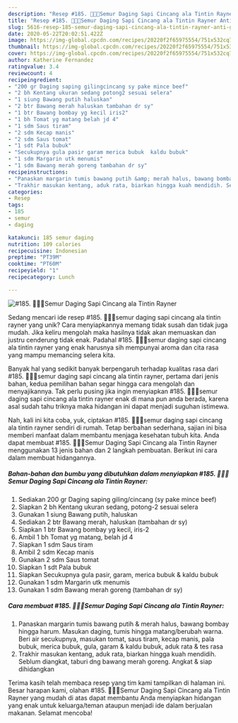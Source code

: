 ```yaml
---
description: "Resep #185. 🥩🥫🥔Semur Daging Sapi Cincang ala Tintin Rayner Anti Gagal"
title: "Resep #185. 🥩🥫🥔Semur Daging Sapi Cincang ala Tintin Rayner Anti Gagal"
slug: 5616-resep-185-semur-daging-sapi-cincang-ala-tintin-rayner-anti-gagal
date: 2020-05-22T20:02:51.422Z
image: https://img-global.cpcdn.com/recipes/20220f2f65975554/751x532cq70/185-🥩🥫🥔semur-daging-sapi-cincang-ala-tintin-rayner-foto-resep-utama.jpg
thumbnail: https://img-global.cpcdn.com/recipes/20220f2f65975554/751x532cq70/185-🥩🥫🥔semur-daging-sapi-cincang-ala-tintin-rayner-foto-resep-utama.jpg
cover: https://img-global.cpcdn.com/recipes/20220f2f65975554/751x532cq70/185-🥩🥫🥔semur-daging-sapi-cincang-ala-tintin-rayner-foto-resep-utama.jpg
author: Katherine Fernandez
ratingvalue: 3.4
reviewcount: 4
recipeingredient:
- "200 gr Daging saping gilingcincang sy pake mince beef"
- "2 bh Kentang ukuran sedang potong2 sesuai selera"
- "1 siung Bawang putih haluskan"
- "2 btr Bawang merah haluskan tambahan dr sy"
- "1 btr Bawang bombay yg kecil iris2"
- "1 bh Tomat yg matang belah jd 4"
- "1 sdm Saus tiram"
- "2 sdm Kecap manis"
- "2 sdm Saus tomat"
- "1 sdt Pala bubuk"
- "Secukupnya gula pasir garam merica bubuk  kaldu bubuk"
- "1 sdm Margarin utk menumis"
- "1 sdm Bawang merah goreng tambahan dr sy"
recipeinstructions:
- "Panaskan margarin tumis bawang putih &amp; merah halus, bawang bombay hingga harum. Masukan daging, tumis hingga matang/berubah warna. Beri air secukupnya, masukan tomat, saus tiram, kecap manis, pala bubuk, merica bubuk, gula, garam &amp; kaldu bubuk, aduk rata &amp; tes rasa"
- "Trakhir masukan kentang, aduk rata, biarkan hingga kuah mendidih. Seblum diangkat, taburi dng bawang merah goreng. Angkat &amp; siap dihidangkan"
categories:
- Resep
tags:
- 185
- semur
- daging

katakunci: 185 semur daging 
nutrition: 109 calories
recipecuisine: Indonesian
preptime: "PT39M"
cooktime: "PT60M"
recipeyield: "1"
recipecategory: Lunch

---
```



![#185. 🥩🥫🥔Semur Daging Sapi Cincang ala Tintin Rayner](https://img-global.cpcdn.com/recipes/20220f2f65975554/751x532cq70/185-🥩🥫🥔semur-daging-sapi-cincang-ala-tintin-rayner-foto-resep-utama.jpg)

Sedang mencari ide resep #185. 🥩🥫🥔semur daging sapi cincang ala tintin rayner yang unik? Cara menyiapkannya memang tidak susah dan tidak juga mudah. Jika keliru mengolah maka hasilnya tidak akan memuaskan dan justru cenderung tidak enak. Padahal #185. 🥩🥫🥔semur daging sapi cincang ala tintin rayner yang enak harusnya sih mempunyai aroma dan cita rasa yang mampu memancing selera kita.



Banyak hal yang sedikit banyak berpengaruh terhadap kualitas rasa dari #185. 🥩🥫🥔semur daging sapi cincang ala tintin rayner, pertama dari jenis bahan, kedua pemilihan bahan segar hingga cara mengolah dan menyajikannya. Tak perlu pusing jika ingin menyiapkan #185. 🥩🥫🥔semur daging sapi cincang ala tintin rayner enak di mana pun anda berada, karena asal sudah tahu triknya maka hidangan ini dapat menjadi suguhan istimewa.


Nah, kali ini kita coba, yuk, ciptakan #185. 🥩🥫🥔semur daging sapi cincang ala tintin rayner sendiri di rumah. Tetap berbahan sederhana, sajian ini bisa memberi manfaat dalam membantu menjaga kesehatan tubuh kita. Anda dapat membuat #185. 🥩🥫🥔Semur Daging Sapi Cincang ala Tintin Rayner menggunakan 13 jenis bahan dan 2 langkah pembuatan. Berikut ini cara dalam membuat hidangannya.

<!--inarticleads1-->

##### Bahan-bahan dan bumbu yang dibutuhkan dalam menyiapkan #185. 🥩🥫🥔Semur Daging Sapi Cincang ala Tintin Rayner:

1. Sediakan 200 gr Daging saping giling/cincang (sy pake mince beef)
1. Siapkan 2 bh Kentang ukuran sedang, potong-2 sesuai selera
1. Gunakan 1 siung Bawang putih, haluskan
1. Sediakan 2 btr Bawang merah, haluskan (tambahan dr sy)
1. Siapkan 1 btr Bawang bombay yg kecil, iris-2
1. Ambil 1 bh Tomat yg matang, belah jd 4
1. Siapkan 1 sdm Saus tiram
1. Ambil 2 sdm Kecap manis
1. Gunakan 2 sdm Saus tomat
1. Siapkan 1 sdt Pala bubuk
1. Siapkan Secukupnya gula pasir, garam, merica bubuk &amp; kaldu bubuk
1. Gunakan 1 sdm Margarin utk menumis
1. Gunakan 1 sdm Bawang merah goreng (tambahan dr sy)




<!--inarticleads2-->

##### Cara membuat #185. 🥩🥫🥔Semur Daging Sapi Cincang ala Tintin Rayner:

1. Panaskan margarin tumis bawang putih &amp; merah halus, bawang bombay hingga harum. Masukan daging, tumis hingga matang/berubah warna. Beri air secukupnya, masukan tomat, saus tiram, kecap manis, pala bubuk, merica bubuk, gula, garam &amp; kaldu bubuk, aduk rata &amp; tes rasa
1. Trakhir masukan kentang, aduk rata, biarkan hingga kuah mendidih. Seblum diangkat, taburi dng bawang merah goreng. Angkat &amp; siap dihidangkan




Terima kasih telah membaca resep yang tim kami tampilkan di halaman ini. Besar harapan kami, olahan #185. 🥩🥫🥔Semur Daging Sapi Cincang ala Tintin Rayner yang mudah di atas dapat membantu Anda menyiapkan hidangan yang enak untuk keluarga/teman ataupun menjadi ide dalam berjualan makanan. Selamat mencoba!
